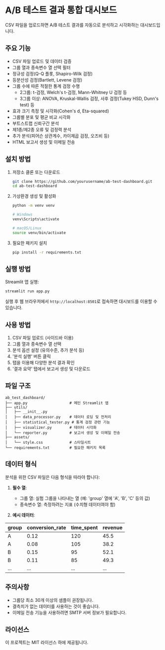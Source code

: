 # A/B 테스트 결과 통합 대시보드

CSV 파일을 업로드하면 A/B 테스트 결과를 자동으로 분석하고 시각화하는 대시보드입니다.

## 주요 기능

- CSV 파일 업로드 및 데이터 검증
- 그룹 열과 종속변수 열 선택 필터
- 정규성 검정(Q-Q 플롯, Shapiro-Wilk 검정)
- 등분산성 검정(Bartlett, Levene 검정)
- 그룹 수에 따른 적절한 통계 검정 수행
  - 2그룹: t-검정, Welch's t-검정, Mann-Whitney U 검정 등
  - 3그룹 이상: ANOVA, Kruskal-Wallis 검정, 사후 검정(Tukey HSD, Dunn's test) 등
- 효과 크기 측정 및 시각화(Cohen's d, Eta-squared)
- 그룹별 분포 및 평균 비교 시각화
- 부트스트랩 신뢰구간 분석
- 제1종/제2종 오류 및 검정력 분석
- 추가 분석(피어슨 상관계수, 카이제곱 검정, 오즈비 등)
- HTML 보고서 생성 및 이메일 전송

## 설치 방법

1. 저장소 클론 또는 다운로드
   ```bash
   git clone https://github.com/yourusername/ab-test-dashboard.git
   cd ab-test-dashboard
   ```

2. 가상환경 생성 및 활성화
   ```bash
   python -m venv venv
   
   # Windows
   venv\Scripts\activate
   
   # macOS/Linux
   source venv/bin/activate
   ```

3. 필요한 패키지 설치
   ```bash
   pip install -r requirements.txt
   ```

## 실행 방법

Streamlit 앱 실행:
```bash
streamlit run app.py
```

실행 후 웹 브라우저에서 `http://localhost:8501`로 접속하면 대시보드를 이용할 수 있습니다.

## 사용 방법

1. CSV 파일 업로드 (사이드바 이용)
2. 그룹 열과 종속변수 열 선택
3. 분석 옵션 설정 (유의수준, 추가 분석 등)
4. '분석 실행' 버튼 클릭
5. 탭을 이용해 다양한 분석 결과 확인
6. '결과 요약' 탭에서 보고서 생성 및 다운로드

## 파일 구조

```
ab_test_dashboard/
├── app.py                   # 메인 Streamlit 앱
├── utils/
│   ├── __init__.py
│   ├── data_processor.py    # 데이터 로딩 및 전처리
│   ├── statistical_tester.py # 통계 검정 관련 기능
│   ├── visualizer.py        # 데이터 시각화
│   └── reporter.py          # 보고서 생성 및 이메일 전송
├── assets/
│   └── style.css            # 스타일시트
└── requirements.txt         # 필요한 패키지 목록
```

## 데이터 형식

분석을 위한 CSV 파일은 다음 형식을 따라야 합니다:

1. **필수 열**:
   - 그룹 열: 실험 그룹을 나타내는 열 (예: 'group' 열에 'A', 'B', 'C' 등의 값)
   - 종속변수 열: 측정하려는 지표 (수치형 데이터여야 함)

2. **예시 데이터**:

| group | conversion_rate | time_spent | revenue |
|-------|-----------------|------------|---------|
| A     | 0.12            | 120        | 45.5    |
| A     | 0.08            | 105        | 38.2    |
| B     | 0.15            | 95         | 52.1    |
| B     | 0.11            | 85         | 49.3    |
| ...   | ...             | ...        | ...     |

## 주의사항

- 그룹당 최소 30개 이상의 샘플이 권장됩니다.
- 결측치가 없는 데이터를 사용하는 것이 좋습니다.
- 이메일 전송 기능을 사용하려면 SMTP 서버 정보가 필요합니다.

## 라이선스

이 프로젝트는 MIT 라이선스 하에 제공됩니다.

